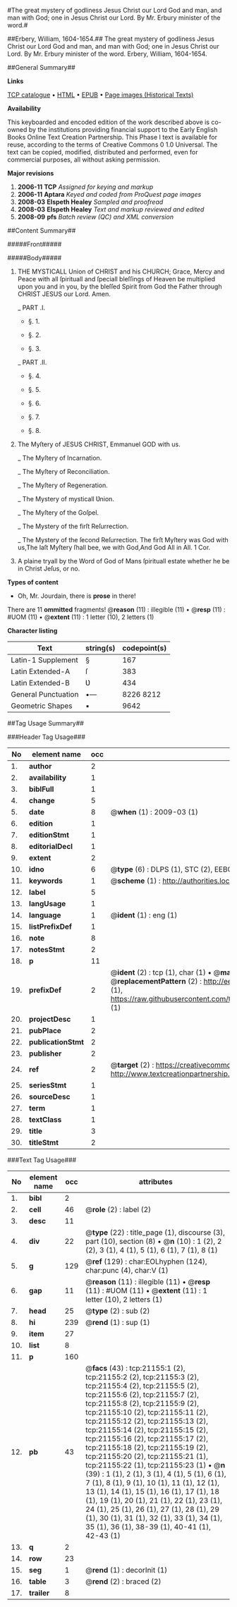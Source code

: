 #The great mystery of godliness Jesus Christ our Lord God and man, and man with God; one in Jesus Christ our Lord. By Mr. Erbury minister of the word.#

##Erbery, William, 1604-1654.##
The great mystery of godliness Jesus Christ our Lord God and man, and man with God; one in Jesus Christ our Lord. By Mr. Erbury minister of the word.
Erbery, William, 1604-1654.

##General Summary##

**Links**

[TCP catalogue](http://www.ota.ox.ac.uk/tcp/)  • 
[HTML](http://tei.it.ox.ac.uk/tcp/Texts-HTML/free/A00/A00395.html)  • 
[EPUB](http://tei.it.ox.ac.uk/tcp/Texts-EPUB/free/A00/A00395.epub) • 
[Page images (Historical Texts)](https://data.historicaltexts.jisc.ac.uk/view?pubId=eebo-99855653e&pageId=eebo-99855653e-21155-1)

**Availability**

This keyboarded and encoded edition of the
	       work described above is co-owned by the institutions
	       providing financial support to the Early English Books
	       Online Text Creation Partnership. This Phase I text is
	       available for reuse, according to the terms of Creative
	       Commons 0 1.0 Universal. The text can be copied,
	       modified, distributed and performed, even for
	       commercial purposes, all without asking permission.

**Major revisions**

1. __2006-11__ __TCP__ *Assigned for keying and markup*
1. __2006-11__ __Aptara__ *Keyed and coded from ProQuest page images*
1. __2008-03__ __Elspeth Healey__ *Sampled and proofread*
1. __2008-03__ __Elspeth Healey__ *Text and markup reviewed and edited*
1. __2008-09__ __pfs__ *Batch review (QC) and XML conversion*

##Content Summary##

#####Front#####

#####Body#####

1. THE
MYSTICALL
Union of CHRIST and
his CHURCH;
Grace, Mercy and Peace with all
ſpirituall and ſpeciall bleſſings of
Heaven be multiplied upon you and in
you, by the bleſſed Spirit from God
the Father through CHRIST
JESUS our Lord.
Amen.

    _ PART .I.

      * §. 1.

      * §. 2.

      * §. 3.

    _ PART .II.

      * §. 4.

      * §. 5.

      * §. 6.

      * §. 7.

      * §. 8.

1. The Myſtery of JESUS
CHRIST, Emmanuel
GOD with us.

    _ The Myſtery of Incarnation.

    _ The Myſtery of Reconciliation.

    _ The Myſtery of Regeneration.

    _ The Mystery of mysticall Ʋnion.

    _ The Myſtery of the Goſpel.

    _ The Mystery of the firſt Reſurrection.

    _ The Mystery of the ſecond Reſurrection.
The firſt Myſtery was God
with us,The laſt Myſtery ſhall bee,
we with God,And God
All in All.
1 Cor.
1. A plaine tryall by the Word of God of Mans ſpirituall estate
whether he be in Christ Jeſus, or no.

**Types of content**

  * Oh, Mr. Jourdain, there is **prose** in there!

There are 11 **ommitted** fragments! 
 @__reason__ (11) : illegible (11)  •  @__resp__ (11) : #UOM (11)  •  @__extent__ (11) : 1 letter (10), 2 letters (1)

**Character listing**


|Text|string(s)|codepoint(s)|
|---|---|---|
|Latin-1 Supplement|§|167|
|Latin Extended-A|ſ|383|
|Latin Extended-B|Ʋ|434|
|General Punctuation|•—|8226 8212|
|Geometric Shapes|▪|9642|

##Tag Usage Summary##

###Header Tag Usage###

|No|element name|occ|attributes|
|---|---|---|---|
|1.|__author__|2||
|2.|__availability__|1||
|3.|__biblFull__|1||
|4.|__change__|5||
|5.|__date__|8| @__when__ (1) : 2009-03 (1)|
|6.|__edition__|1||
|7.|__editionStmt__|1||
|8.|__editorialDecl__|1||
|9.|__extent__|2||
|10.|__idno__|6| @__type__ (6) : DLPS (1), STC (2), EEBO-CITATION (1), PROQUEST (1), VID (1)|
|11.|__keywords__|1| @__scheme__ (1) : http://authorities.loc.gov/ (1)|
|12.|__label__|5||
|13.|__langUsage__|1||
|14.|__language__|1| @__ident__ (1) : eng (1)|
|15.|__listPrefixDef__|1||
|16.|__note__|8||
|17.|__notesStmt__|2||
|18.|__p__|11||
|19.|__prefixDef__|2| @__ident__ (2) : tcp (1), char (1)  •  @__matchPattern__ (2) : ([0-9\-]+):([0-9IVX]+) (1), (.+) (1)  •  @__replacementPattern__ (2) : http://eebo.chadwyck.com/downloadtiff?vid=$1&page=$2 (1), https://raw.githubusercontent.com/textcreationpartnership/Texts/master/tcpchars.xml#$1 (1)|
|20.|__projectDesc__|1||
|21.|__pubPlace__|2||
|22.|__publicationStmt__|2||
|23.|__publisher__|2||
|24.|__ref__|2| @__target__ (2) : https://creativecommons.org/publicdomain/zero/1.0/ (1), http://www.textcreationpartnership.org/docs/. (1)|
|25.|__seriesStmt__|1||
|26.|__sourceDesc__|1||
|27.|__term__|1||
|28.|__textClass__|1||
|29.|__title__|3||
|30.|__titleStmt__|2||


###Text Tag Usage###

|No|element name|occ|attributes|
|---|---|---|---|
|1.|__bibl__|2||
|2.|__cell__|46| @__role__ (2) : label (2)|
|3.|__desc__|11||
|4.|__div__|22| @__type__ (22) : title_page (1), discourse (3), part (10), section (8)  •  @__n__ (10) : 1 (2), 2 (2), 3 (1), 4 (1), 5 (1), 6 (1), 7 (1), 8 (1)|
|5.|__g__|129| @__ref__ (129) : char:EOLhyphen (124), char:punc (4), char:V (1)|
|6.|__gap__|11| @__reason__ (11) : illegible (11)  •  @__resp__ (11) : #UOM (11)  •  @__extent__ (11) : 1 letter (10), 2 letters (1)|
|7.|__head__|25| @__type__ (2) : sub (2)|
|8.|__hi__|239| @__rend__ (1) : sup (1)|
|9.|__item__|27||
|10.|__list__|8||
|11.|__p__|160||
|12.|__pb__|43| @__facs__ (43) : tcp:21155:1 (2), tcp:21155:2 (2), tcp:21155:3 (2), tcp:21155:4 (2), tcp:21155:5 (2), tcp:21155:6 (2), tcp:21155:7 (2), tcp:21155:8 (2), tcp:21155:9 (2), tcp:21155:10 (2), tcp:21155:11 (2), tcp:21155:12 (2), tcp:21155:13 (2), tcp:21155:14 (2), tcp:21155:15 (2), tcp:21155:16 (2), tcp:21155:17 (2), tcp:21155:18 (2), tcp:21155:19 (2), tcp:21155:20 (2), tcp:21155:21 (1), tcp:21155:22 (1), tcp:21155:23 (1)  •  @__n__ (39) : 1 (1), 2 (1), 3 (1), 4 (1), 5 (1), 6 (1), 7 (1), 8 (1), 9 (1), 10 (1), 11 (1), 12 (1), 13 (1), 14 (1), 15 (1), 16 (1), 17 (1), 18 (1), 19 (1), 20 (1), 21 (1), 22 (1), 23 (1), 24 (1), 25 (1), 26 (1), 27 (1), 28 (1), 29 (1), 30 (1), 31 (1), 32 (1), 33 (1), 34 (1), 35 (1), 36 (1), 38-39 (1), 40-41 (1), 42-43 (1)|
|13.|__q__|2||
|14.|__row__|23||
|15.|__seg__|1| @__rend__ (1) : decorInit (1)|
|16.|__table__|3| @__rend__ (2) : braced (2)|
|17.|__trailer__|8||
